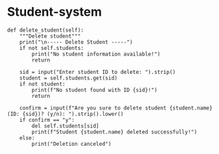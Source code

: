 # Student-system
    def delete_student(self):
        """Delete student"""
        print("\n----- Delete Student -----")
        if not self.students:
            print("No student information available!")
            return

        sid = input("Enter student ID to delete: ").strip()
        student = self.students.get(sid)
        if not student:
            print(f"No student found with ID {sid}!")
            return

        confirm = input(f"Are you sure to delete student {student.name} (ID: {sid})? (y/n): ").strip().lower()
        if confirm == "y":
            del self.students[sid]
            print(f"Student {student.name} deleted successfully!")
        else:
            print("Deletion canceled")
